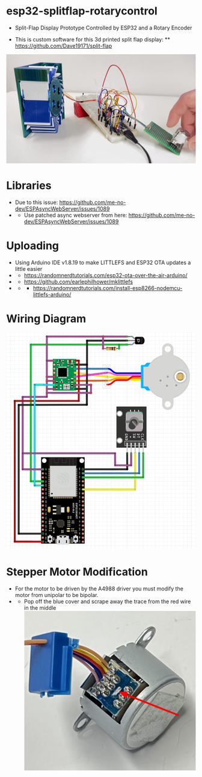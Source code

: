 # esp32-splitflap-rotarycontrol
* Split-Flap Display Prototype Controlled by ESP32 and a Rotary Encoder


* This is custom software for this 3d printed split flap display:
** https://github.com/Dave19171/split-flap

![assembled-splitflap-rotary-encoder](readme-images/assembled-splitflap-rotary-encoder.jpg)

# Libraries
* Due to this issue: https://github.com/me-no-dev/ESPAsyncWebServer/issues/1089
* * Use patched async webserver from here: https://github.com/me-no-dev/ESPAsyncWebServer/issues/1089

# Uploading
* Using Arduino IDE v1.8.19 to make LITTLEFS and ESP32 OTA updates a little easier
* * https://randomnerdtutorials.com/esp32-ota-over-the-air-arduino/
* * https://github.com/earlephilhower/mklittlefs
* * * https://randomnerdtutorials.com/install-esp8266-nodemcu-littlefs-arduino/

# Wiring Diagram
![Fritzing Wiring Diagram](readme-images/split-flap-rotary-encoder-fritzing.png)

# Stepper Motor Modification
* For the motor to be driven by the A4988 driver you must modify the motor from unipolar to be bipolar.
* * Pop off the blue cover and scrape away the trace from the red wire in the middle
![28BYJ-48 Stepper Motor Modification](readme-images/28byj-48-5v-stepper-unipolar-to-bipolar-mod.jpg)
